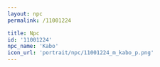 ```yaml
---
layout: npc
permalink: /11001224

title: Npc
id: '11001224'
npc_name: 'Kabo'
icon_url: 'portrait/npc/11001224_m_kabo_p.png'
---
```


